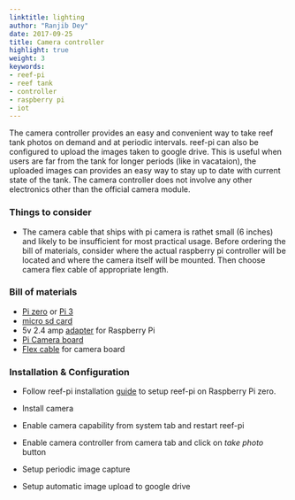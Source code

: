 ```yaml
---
linktitle: lighting
author: "Ranjib Dey"
date: 2017-09-25
title: Camera controller
highlight: true
weight: 3
keywords:
- reef-pi
- reef tank
- controller
- raspberry pi
- iot
---
```


The camera controller provides an easy and convenient way to take reef tank photos on demand and at periodic intervals. reef-pi can also be configured to upload the images taken to google drive. This is useful when users are far from the tank for longer periods (like in vacataion), the uploaded images can provides an easy way to stay up to date with current state of the tank. The camera controller does not involve any other electronics other than the official camera module.

### Things to consider

- The camera cable that ships with pi camera is rathet small (6 inches) and likely to be insufficient for most practical usage. Before ordering the bill of materials, consider where the actual raspberry pi controller will be located and where the camera itself will be mounted. Then choose camera flex cable of appropriate length.

### Bill of materials

- [Pi zero](https://www.adafruit.com/product/3400) or [Pi 3](https://www.adafruit.com/product/3055)
- [micro sd card](https://www.adafruit.com/product/2693)
- 5v 2.4 amp [adapter](https://www.adafruit.com/product/1995) for Raspberry Pi
- [Pi Camera board](https://www.adafruit.com/product/1367l)
- [Flex cable](https://www.adafruit.com/product/2144) for camera board

### Installation & Configuration

- Follow reef-pi installation [guide](../../general-guides/install) to setup reef-pi on Raspberry Pi zero.

- Install camera

- Enable camera capability from system tab and restart reef-pi

- Enable camera controller from camera tab and click on *take photo* button

- Setup periodic image capture

- Setup automatic image upload to google drive

